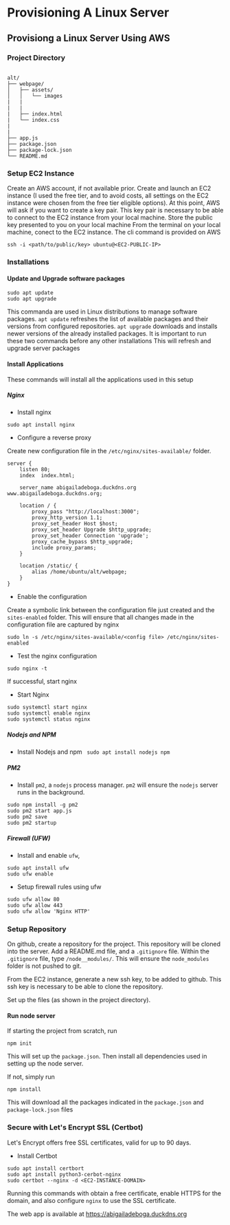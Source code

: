 # Provisioning A Linux Server

## Provisiong a Linux Server Using AWS 

### Project Directory

```

alt/
├── webpage/
│   ├── assets/
│   │   └── images
|   |
|   |
|   ├── index.html
|   └── index.css
|   
|   
├── app.js
├── package.json
├── package-lock.json
└── README.md
```

### Setup EC2 Instance

Create an AWS account, if not available prior. 
Create and launch an EC2 instance (I used the free tier, and to avoid costs, all settings on the EC2 instance were chosen from the free tier eligible options).
At this point, AWS will ask if you want to create a key pair. This key pair is necessary to be able to connect to the EC2 instance from your local machine. Store the public key presented to you on your local machine
From the terminal on your local machine, conect to the EC2 instance. The cli command is provided on AWS

```
ssh -i <path/to/public/key> ubuntu@<EC2-PUBLIC-IP>
```

### Installations

#### Update and Upgrade software packages

```
sudo apt update
sudo apt upgrade
```
This commanda are used in Linux distributions to manage software packages. `apt update` refreshes the list of available packages and their versions from configured repositories.  `apt upgrade` downloads and installs newer versions of the already installed packages. It is important to run these two commands before any other installations
This will refresh and upgrade server packages

#### Install Applications

These commands will install all the applications used in this setup

##### Nginx

- Install nginx

```sudo apt install nginx```

- Configure a reverse proxy

Create new configuration file in the ```/etc/nginx/sites-available/``` folder.


```
server {
    listen 80;
    index  index.html;

    server_name abigailadeboga.duckdns.org www.abigailadeboga.duckdns.org;

    location / {
        proxy_pass "http://localhost:3000";
        proxy_http_version 1.1;
        proxy_set_header Host $host;
        proxy_set_header Upgrade $http_upgrade;
        proxy_set_header Connection 'upgrade';
        proxy_cache_bypass $http_upgrade;
        include proxy_params;
    }

    location /static/ {
        alias /home/ubuntu/alt/webpage;
    }
}
```
 - Enable the configuration

 Create a symbolic link between the configuration file just created and the `sites-enabled` folder. This will ensure that all changes made in the configuration file are captured by nginx

 ```
 sudo ln -s /etc/nginx/sites-available/<config file> /etc/nginx/sites-enabled
 ```

- Test the nginx configuration

```sudo nginx -t```

If successful, start nginx

- Start Nginx

```
sudo systemctl start nginx
sudo systemctl enable nginx
sudo systemctl status nginx
```

##### Nodejs and NPM

- Install Nodejs and npm
``` sudo apt install nodejs npm```

##### PM2

- Install `pm2`, a `nodejs` process manager. `pm2`  will ensure the `nodejs` server runs in the background.

```
sudo npm install -g pm2
sudo pm2 start app.js
sudo pm2 save
sudo pm2 startup
```

##### Firewall (UFW)

- Install and enable `ufw`, 

```
sudo apt install ufw
sudo ufw enable
```

- Setup firewall rules using ufw

```
sudo ufw allow 80
sudo ufw allow 443
sudo ufw allow 'Nginx HTTP'
```

#####

### Setup Repository

On github, create a repository for the project. This repository will be cloned into the server.
Add a README.md file, and a `.gitignore` file. Within the `.gitignore` file, type `/node__modules/`. This will ensure the `node_modules` folder is not pushed to git.

From the EC2 instance, generate a new ssh key, to be added to github. This ssh key is necessary to be able to clone the repository.

Set up the files (as shown in the project directory).

#### Run node server

If starting the project from scratch, run

```
npm init
```

This will set up the `package.json`. Then install all dependencies used in setting up the node server.

If not, simply run
 ```
 npm install
 ```

 This will download all the packages indicated in the `package.json` and `package-lock.json` files

### Secure with Let's Encrypt SSL (Certbot)

Let's Encrypt offers free SSL certificates, valid for up to 90 days.

- Install Certbot

```
sudo apt install certbort
sudo apt install python3-cerbot-nginx
sudo certbot --nginx -d <EC2-INSTANCE-DOMAIN>
```

Running this commands with obtain a free certificate, enable HTTPS for the domain, and also configure `nginx` to use the SSL certificate. 


The web app is available at https://abigailadeboga.duckdns.org
